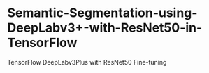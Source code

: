 # Semantic-Segmentation-using-DeepLabv3+-with-ResNet50-in-TensorFlow
TensorFlow DeepLabv3Plus with ResNet50 Fine-tuning
